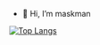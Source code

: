 - 👋 Hi, I’m maskman


<!---
mask-12/mask-12 is a ✨ special ✨ repository because its `README.md` (this file) appears on your GitHub profile.
You can click the Preview link to take a look at your changes.
--->
[![Top Langs](https://github-readme-stats.vercel.app/api/top-langs/?username=mask-12&layout=compact)](https://github.com/mask-12/github-readme-stats)


